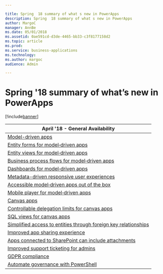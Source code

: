 ```yaml
---

title: Spring  18 summary of what s new in PowerApps
description: Spring  18 summary of what s new in PowerApps
author: MargoC
manager: AnnBe
ms.date: 05/01/2018
ms.assetid: 0ae591cd-d3de-4465-bb33-c3f8177158d2
ms.topic: article
ms.prod: 
ms.service: business-applications
ms.technology: 
ms.author: margoc
audience: Admin

---
```

#  Spring '18 summary of what’s new in PowerApps




[!include[banner](../../../includes/banner.md)]

| April '18 - General Availability                                                          |
|-------------------------------------------------------------------------------------------|
| [Model-driven apps](model-driven-apps/index.md)                                                   |
| [Entity forms for model‑driven apps](model-driven-apps/index.md)                                      |
| [Entity views for model‑driven apps](model-driven-apps/index.md)                                      |
| [Business process flows for model‑driven apps](model-driven-apps/index.md)                  |
| [Dashboards for model‑driven apps](model-driven-apps/index.md)                         |
| [Metadata-driven responsive user experiences](model-driven-apps/index.md)          |
| [Accessible model‑driven apps out of the box](model-driven-apps/index.md)             |
| [Mobile player for model‑driven apps](model-driven-apps/index.md)                                |
| [Canvas apps](canvas-apps/index.md)                                                              |
| [Controllable delegation limits for canvas apps](canvas-apps/index.md)      |
| [SQL views for canvas apps](canvas-apps/index.md)                                                  |
| [Simplified access to entities through foreign key relationships](canvas-apps/index.md) |
| [Improved app sharing experience](improved-app-sharing-experience.md)                                |
| [Apps connected to SharePoint can include attachments](apps-connected-to-sharepoint-can-include-attachments.md)             |
| [Improved support ticketing for admins](improved-support-ticketing-admins.md)                     |
| [GDPR compliance](gdpr-compliance.md)                                                       |
| [Automate governance with PowerShell](automate-governance-powershell.md)                         |
